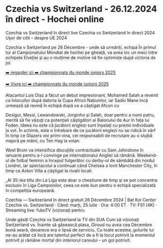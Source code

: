 <h1>Czechia vs Switzerland - 26.12.2024 în direct - Hochei online</h1>

Czechia vs Switzerland în direct live Czechia vs Switzerland în direct 2024 Ușor de citit – despre UE 2024

Czechia v Switzerland pe 26 Décembre - unde să urmăriți, echipa În primul tur al Campionatului Mondial de hochei pe gheață, va avea loc un meci între echipele Elveției și au o mulțime de motive să fie optimiste după victoria de joi.

[➡️ regarder ici ➡️ championnats du monde juniors 2025](https://t.co/whptpWNcQ2)

[➡️ Vivre ici ➡️ championnats du monde juniors 2025](https://t.co/whptpWNcQ2)

Atacantul Luis Diaz a făcut un debut impresionant, Mohamed Salah a revenit ca înlocuitor după datoria la Cupa Africii Națiunilor, iar Sadio Mane încă urmează să revină în echipă după ce a câștigat Afcon cu

Desigur, Messi, Lewandowski, Jorginho și Salah, doar pentru a numi patru, merită să fie văzuți ca potențiali câștigători ai Balonului de Aur în fața lui Foden. Ideea nu este că jucătorii englezi sunt înșelați cu premii individuale la vot. În schimb, este o întrebare de ce jucătorii englezi nu se ridică în vârf
În timp ce Glazers vor primi vina, cei responsabili de recrutare au o slujbă majoră pe mâini, cu Ten Hag la volan.

West Brom va intensifica discuțiile contractuale cu Sam Johnstone în ianuarie pentru a-l convinge pe internaționalul Angliei să rămână.
Weekend-ul de fotbal feminin a început fulgerător cu derby-ul de sâmbătă din nordul Londrei, iar spectacolul a continuat când Chelsea a lovit Manchester City, în timp ce Aston Villa a câștigat la rivalii locali.

„Al 35-lea titlu din La Liga este doar o chestiune de timp și se pot concentra exclusiv în Liga Campionilor, ceea ce este bun pentru o echipă specializată în competiția europeană.

Czechia — Switzerland în direct gratuit 26 Décembre 2024 | Bat Kol Center Czechia vs. Switzerland · Când: marți, 25 iulie · Ora: 4:00 ET · TV: FS1 (4K) · Streaming live: fuboTV (vizionați pentru

Unde găsiți Czechia vs Switzerland la TV din SUA Cum să vizionați Switzerland vs.
Înainte să găsească plasa, Giroud nu avea cea Décembre bună seară, deoarece era o lipsă de serviciu. Cu toate acestea, golurile lui ne-au arătat că încă are talentul perfect de a fi la locul potrivit la momentul potrivit și rămâne mortal din interiorul careului - un gol potrivit.
